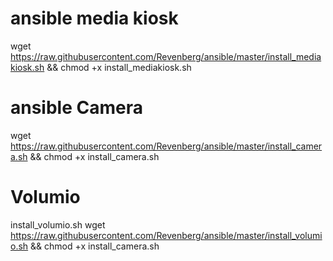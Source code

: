 # ansible media kiosk
wget https://raw.githubusercontent.com/Revenberg/ansible/master/install_mediakiosk.sh && chmod +x install_mediakiosk.sh

# ansible Camera
wget https://raw.githubusercontent.com/Revenberg/ansible/master/install_camera.sh && chmod +x install_camera.sh

# Volumio
install_volumio.sh
wget https://raw.githubusercontent.com/Revenberg/ansible/master/install_volumio.sh && chmod +x install_camera.sh
